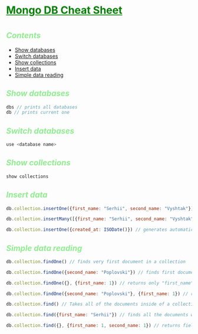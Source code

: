<style>
    .h {
        font-weight: bold;
        color: green;
        text-decoration: underline;
    }
    .sh {
        font-style: italic;
        color: lightgreen;
    }
</style>


<h1 class="h">Mongo DB Cheat Sheet<h1>

<h2 class="sh">Contents</h2>

- <a href="#1">Show databases</a>
- <a href="#2">Switch databases</a>
- <a href="#3">Show collections</a>
- <a href="#4">Insert data</a>
- <a href="#5">Simple data reading</a>


<h2 id="1" class="sh">Show databases</h2>

```js
dbs // prints all databases
db // prints current one
```

<h2 id="2" class="sh">Switch databases</h2>

```js
use <database name>
```

<h2 href="3" class="sh">Show collections</h2>

```js
show collections
```

<h2 id="4" class="sh">Insert data</h2>


```js
db.collection.insertOne({first_name: "Serhii", second_name: "Vyshtak"}) // inserts a single document

db.collection.insertMany([{first_name: "Serhii", second_name: "Vyshtak"}, {first_name: "Alexander", second_name: "Poplovski"}]) // inserts multiple documents

db.collection.insertOne({created_at: ISODate()}) // generates automatically time on which inserted
```

<h2 id="5" class="sh">Simple data reading</h2>

```js
db.collection.findOne() // finds very first document in a collection

db.collection.findOne({second_name: "Poplovski"}) // finds first document in a collection which has property "second_name" and it equals to "Poplovski"

db.collection.findOne({}, {first_name: 1}) // returns only "first_name" field from very first document in a collection

db.collection.findOne({second_name: "Poplovski"}, {first_name: 1}) // returns only "first_name" field from first document which has property "second_name" and it equals to "Poplovski"

db.collection.find() // Takes all of the documents inside of a collection and shows first 20 of them. To see next 20, write "it" in th shell. If amount of documents is less than 20, only existing ones will be shown

db.collection.find({first_name: "Serhii"}) // finds all the documents which have prperty "first_name" and the equal to "Serhii"

db.collection.find({}, {first_name: 1, second_name: 1}) // returns fields "first_name" and "second_name" from all the documents in a collection
```
